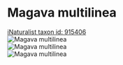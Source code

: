 
Magava multilinea
=================
  
[iNaturalist taxon id: 915406](https://www.inaturalist.org/taxa/915406)  
![Magava multilinea](https://inaturalist-open-data.s3.amazonaws.com/photos/174313279/medium.jpeg)  
![Magava multilinea](https://inaturalist-open-data.s3.amazonaws.com/photos/174313259/medium.jpeg)  
![Magava multilinea](https://inaturalist-open-data.s3.amazonaws.com/photos/174313312/medium.jpeg)
